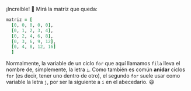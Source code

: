 ¡Increíble! :raised_hands: Mirá la matriz que queda:

```ruby
matriz = [
  [0, 0, 0, 0, 0],
  [0, 1, 2, 3, 4],
  [0, 2, 4, 6, 8],
  [0, 3, 6, 9, 12],
  [0, 4, 8, 12, 16]
  ]
```

Normalmente, la variable de un ciclo `for` que aquí llamamos `fila` lleva el nombre de, simplemente, la letra `i`. Como también es común **anidar** ciclos `for` (es decir, tener uno dentro de otro), el segundo `for` suele usar como variable la letra `j`, por ser la siguiente a `i` en el abecedario. :satisfied: